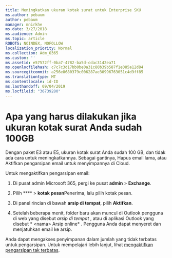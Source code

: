 ```yaml
---
title: Meningkatkan ukuran kotak surat untuk Enterprise SKU
ms.author: pebaum
author: pebaum
manager: mnirkhe
ms.date: 3/27/2018
ms.audience: Admin
ms.topic: article
ROBOTS: NOINDEX, NOFOLLOW
localization_priority: Normal
ms.collection: Adm_O365
ms.custom: ''
ms.assetid: e57572ff-0ba7-4782-ba5d-cdac3142ea71
ms.openlocfilehash: c7c7c3d17bb0be0a31c80b39b587f1e085a12d84
ms.sourcegitcommit: a256e8680379c006287ae30996763051c4d9ff85
ms.translationtype: MT
ms.contentlocale: id-ID
ms.lasthandoff: 09/04/2019
ms.locfileid: "36739280"
---
```

# <a name="what-to-do-if-your-mailbox-size-is-already-100gb"></a>Apa yang harus dilakukan jika ukuran kotak surat Anda sudah 100GB

Dengan paket E3 atau E5, ukuran kotak surat Anda sudah 100 GB, dan tidak ada cara untuk meningkatkannya. Sebagai gantinya, Hapus email lama, atau Aktifkan pengarsipan email untuk menyimpannya di Cloud. 
  
Untuk mengaktifkan pengarsipan email:
  
1. Di pusat admin Microsoft 365, pergi ke pusat **admin** \> **Exchange**. 
    
2. Pilih **** \> **kotak pesan**Penerima, lalu pilih kotak pesan. 
    
3. Di panel rincian di bawah **arsip di tempat**, pilih **Aktifkan**. 
    
4. Setelah beberapa menit, folder baru akan muncul di Outlook pengguna di web yang disebut *arsip di tempat* , atau di aplikasi Outlook yang disebut * \<nama\> Arsip online* . Pengguna Anda dapat menyeret dan menjatuhkan email ke arsip. 
    
Anda dapat mengakses penyimpanan dalam jumlah yang tidak terbatas untuk pengarsipan. Untuk mempelajari lebih lanjut, lihat [mengaktifkan pengarsipan tak terbatas](https://docs.microsoft.com/office365/securitycompliance/enable-unlimited-archiving).
  

